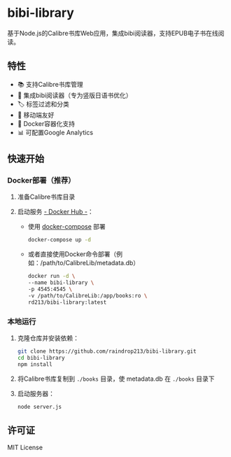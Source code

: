 # bibi-library

基于Node.js的Calibre书库Web应用，集成bibi阅读器，支持EPUB电子书在线阅读。

## 特性
- 📚 支持Calibre书库管理
- 📖 集成bibi阅读器（专为竖版日语书优化）
- 🏷️ 标签过滤和分类
- 📱 移动端友好
- 🐳 Docker容器化支持
- 📊 可配置Google Analytics

## 快速开始

### Docker部署（推荐）

1. 准备Calibre书库目录

2. 启动服务 [- Docker Hub -](https://hub.docker.com/repository/docker/rd213/bibi-library/general)：


   - 使用 [docker-compose](./docker-compose.yml) 部署
      ```bash
      docker-compose up -d
      ```

   - 或者直接使用Docker命令部署（例如：/path/to/CalibreLib/metadata.db）
      ```bash
      docker run -d \
      --name bibi-library \
      -p 4545:4545 \
      -v /path/to/CalibreLib:/app/books:ro \
      rd213/bibi-library:latest
      ```


### 本地运行

1. 克隆仓库并安装依赖：
   ```bash
   git clone https://github.com/raindrop213/bibi-library.git
   cd bibi-library
   npm install
   ```

2. 将Calibre书库复制到 `./books` 目录，使 metadata.db 在 `./books` 目录下

3. 启动服务器：
   ```bash
   node server.js
   ```

## 许可证
MIT License
